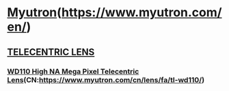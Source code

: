 # [Myutron](https://www.myutron.com/cn)(https://www.myutron.com/en/)
## [TELECENTRIC LENS](https://www.myutron.com/en/lens/machine-vision/type/telecentric/)
### [WD110 High NA Mega Pixel Telecentric Lens](https://www.myutron.com/en/lens/machine-vision/ft-wd110/)(CN:https://www.myutron.com/cn/lens/fa/tl-wd110/)